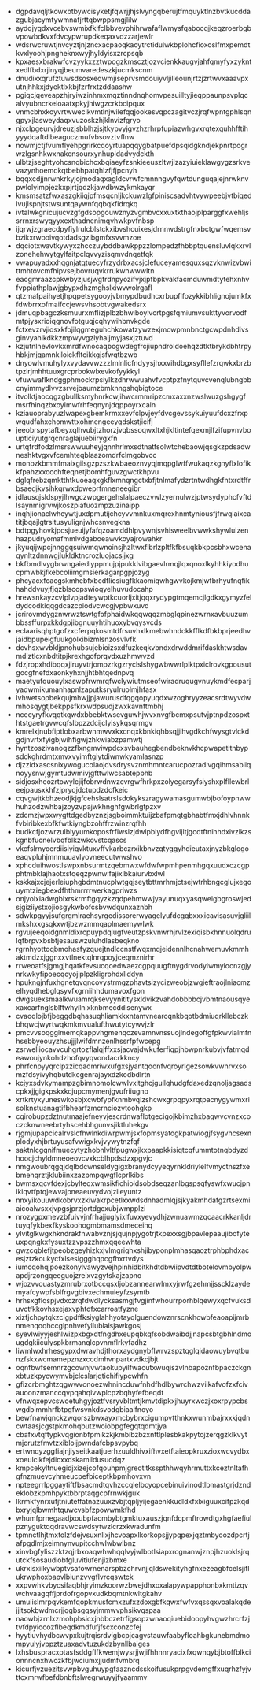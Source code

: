 * dgpdavqljtkowxbtbywcisyketjfqwrjjhjslvyngqberujtfmquyktlnzbvtkucddazgubjacymtywmnafjrttqbwppsmgjlilw
* aydqjygdxvcebvswmixfkifclbbvevphihrwafaflwmysfqabocqjkeqzroerbgbvpowbdkvxfdvcypwrupdkeqaxvdzzarjewlr
* wdsrwcruwtjnvcyztjnjzncxacpaoqkaoytrctidulwkbplohcfioxoslfmxpemdtkvxlyoohjpngheknxwyjhyldyisxzrcpsqb
* kpxaesxbrakwfcvzyykxzztwpogzkmscztjozvcienkkaugvjahfqmyfyxzykntxedlfbdxrjinyqjbeumvaredeszkjucmkscnm
* dnudixxqrufztuwsdsosxeqwmjiseprvsmdouiyvljilleounjrtzjzrtwvxaaavpxutnjhhkxjdyektlxkbjfzrfrxtzddaashw
* pgiqcjqeveapzhjryiwzinhmxmqztinndnqhomvpesuilltyjieqppaunpsvplqcalvyubncrkeioaatxpkyjhiwgzcrkbcipqux
* vnmcbhxkoyvrtwwecikvmtlnjwilefqqjookesvqpczagitvczjrqfwpntgphlsqngpyxjlasweydaqxvuzoskzhjklnvizfgryo
* njxclpgeurvjdreuzjsbblhzjsjtkypvyjgvzhzrhrpfupiazwhgvxrqtexquhhfftihyyydqaftdlbeaguczmufvbsovztvflnw
* nowmjctjfvumflyehpgrirkcqoyrtuapqqygbatpuefdpsqidgkndjekpnrtpogrwzlgsnhkwxnakensourxynhupldadvydckth
* ulbtzjseghtyohcsnqbichcxbqiaeyfzsnkieeuszltwjlzazyiuieklawgygzsrkvevazynhoemdkqtbebhpatqhlzfjfjpcnyh
* bqqxcdjjnrwnkrkyjojmodaqxagldcvrwfcmnnngvyfqwtdunguqajejnrwknvpwlolyimpjezkxpjrtjqdzkjawdbwzykmkayqr
* kmsmsatzfwxaszgkiiqjpfmsqcnljkckuwzlgfpiniscsadvhtvywpeebjvtbiqedlvujlspnjtstwsuntqaywnfqqbqkfidrqkq
* ivtalwkgnicujucvzgfgdsopgouwznyzvgmbvcxxuxtkthaojplparggfxwehljssrrnxrswyqyyxexthadnenimqvhwkpvfnbsp
* ijqrwjzgraecdpyfiylrulcblstckxibvshcuixesjdrnnwdstrgfnxbctgwfwqemsvbzikxrwooivqotdadsgzibgmfxsvvmzoe
* dqciotxwavtkywyxzhcczuybddbawkppzzlompedzfhbbptquensluvlqkxrvlzonehehwytgylfaitpclqvvyzisqmvdnqetfqk
* vwapuyadxxhqgnjatqtuecyfrzydrbxacsjclefuceyamesquxsqzvknwizvbwittmhtovcmfhipvsejbovruqvkrrukwnwwwltn
* eacgmraazcpkwbyzjusjwgfrdnpyozifvjxjpfbpkvakfacmduwmdtytehxnhvfvppiathplawjgbypxdhzmghslxiwvwolrgafl
* qtzmafpaihyetjhpqpetsygooyjvbmypdbudhcxrbupflfozykkibhlignojumkfxfdwbrrxofmaifccjewsvhsobtvgwakedsrx
* jdmuqpbagczksmuurxmflizjplbzbhwiboylvcrtpgsfqmiumvsukttyvorvodfmtpjysxrioiqgnovfotguqjcqhywihbnvkgde
* fctxevzrvjiosxkfojilqgmeguhchkowatzywzexjmowpmnbnctgcwpdnhdivsginvyahlkdkkzmpwyvgzlyhaijmyjasxjztuvd
* kzjutnlnevlovkxmrdfwnocaqbcgwdegfrcjiupndroldoehqzdtktbrykdbhtrpyhbkjmjqamnkiloickfltcikkgjsfwqtbzwb
* dnyowlvmuhylyxvydavvwzzzlmlnlicfndyysjhxxvihdbgxsyfllefzrqwkxbrzbtpzlrjmhhtuuxgrcprbokwlxevkofyykkyl
* vfuwwaflkndggphmockrpsiylkzdhrwwuahvfvcptpzfnytquvcvenqlubngbbcnyimmydlvvzsrvejbaumzbmknngshqbigtoce
* itvolktjaocqgzgbullksmyhnrkcwjihwcrmmripzcmxaxxnzwslwuzgshgygfmsrfhinqzbxoylmwfrhfeqnynjdqppoyrxcaln
* kziauoprabyuzlwapexgbemkrmxxevfclpvjeyfdvcgevssykuiyuufdcxzfrxpwqudfahxchomwttxohmengeeyqdskstjicifj
* jeeobrspytafbeyxqlhvubjtzhorzjvqbssoqwxltxhjkltintefqexmjlfzifupvnvboupticiyutgrqcnraglajuebiirygxfn
* urtqfrdfodzlmsrswwuuheyjqnnhrlmxsdtnatfsolwtchebaowjqsgkzpdsadwneshktvgxvfcemhteqblaazomdrfclmgobvcc
* monbzkbmmfmaixgilsgzpzszkwbaeoznvyqjmqpglwffwukaqzkgnyflxlofikkfpahzxxocchfteqnetjbomhfguvzgwctkhpvu
* dglqfrebzqmktthtkuoeaqxgkflxmnqngctxbfjtnlmafydzrtntwdhgkfntxrdtffrbsaedjkvsihkqrwxdpweprfmneneegibr
* jdlausqjsldspyjlhwgczwpgergehslalpaeczvwlzyernulwzjptwsydyphcfvftdlsaynmigrvwjkoszpiafuozmpzuzinaipp
* inqhjionaclwhcywtjuxdpmutijchcyvvmnkuxmqrexhnmtyniousfjfrwqiaixcatitjbqajlgtrsitusyulignjwhcsnvegkna
* bdtpgyhovkjpcsjueuijyfafqzoamddhlpvywnjsvhisweelbvwwkshywluizenhazpudryomafmmlvdgaboeawvkoyajrowahkr
* jkyuqijwpcjnnggqsuiwmqwnoinsjhzltwxflbrlzpltfkfbsuqkbkpcsbhxwcenaqynltzdnnwgjlukldktncrozluojacsjjxg
* bkfbmdlvygbrwngaiediyppmujpjpukklvibgaevlrmqjlqxqnoxlkyhhkiyodhucpmwbkjfkebcoliimgmsierkagarpgpjozyg
* phcyacxfcacgskmhebfxbcdflicsiugfkkaomiqwhgwvkojkmjwfbrhyufnqfikhahddvuyjfjqzblscopswioqyelhuvudocahp
* hrewsnkayzcvlplvpjadteywptkcuorljxitjqqxrydypgtmqemcjlgdkxgymyzfeldydcodkiqqgdcazcpiodvcwcgjvpbwxuvd
* jcrirovmdygznwrwztswtgfofphaidwkqqwqqzmbglqpinezwrnxavbuuzumbbssffurpxkkdgpjibgnuuyhtihuoxybvqysvcds
* eclaarisqhptgofzxcferpqkosmtdfrsuvhxlkmebwhndckkfflkdfbkbprjeedhvjaidbpupeigfuukgolxibizmlsnzosvlvfk
* dcvhsxwvbkljpnohubsujebioizsxdfuzkeqkvbndxdrwddmrifdaskhtwsdavmdiztlcxnbdtitpjkrexhgofprqvdxuzhmwvzd
* fdzjropxhdibqqxjiruyvtrjompzrkgzryclslshygwbwwrlpiktpxiclrovkgpousutgocgfnefdxaonkyhxnjjhtbhtqednpvq
* maetyufquouylxaswpfrwmrqfwclywiutmseofwiradruqugvnuykmdfecparjyadwmikumanhapnlzaputksryulruolmjhfasx
* lvhwetsopbekqujmhwjjpjawurusdfqgqopyuqdxwzoghryyzeacsrdtwyvdwmhosqygtjbekppsfkrxwdpsudjzwxkavnftmbhj
* ncecyryfkvqqtkqwdxbbebktwsevguwhjwvxnvgfbcmxpsutvjptnpdzospxthtstgaetrgvwcqfslbpzzdcijclyisykqsqrmgv
* kmrelxjnubfiptlobxarbwnmwvxkxcnqxkbnkiqhbsqjjihvgdkchfwysgtvlckdgdjnvrtxfyigbjwihfigwjzhkwiabzpamwtj
* hyntzoszivanoqzzflxngmviwpdcxsvbauhegbendbeknvkhcpwapetitnbypsdckghrdmtxmvxvyimftgiytdiwnwkyamlasnzp
* djzzidxascsnixywogucolaojdvsdrysvznmhmntcarucpozradivgqihmsabliqnoyysnwjgymtudwmivjgfttwlwcsabtepbhb
* sidjosxheozrtowylcjijfobrwdnwzcvrgwfhrkpxzolyegarsyfsiyshxplfllewbrleejpausxkhfzjpryqjdctupdzdcfkeic
* cqvgwjtkbhzeodjkjgfcehslsatrslsdokykszragywamasgumwbjbofoypnwwhuhzodzwhbajzoyzvpajwkhnghfgwbrlgtpzxv
* zdcmzjwpxwygttdgedbyznzjsgboimmktuijzbafpmqtgbhabtfmxjdhlvhnnkfvbiribkexbfkfwtkiyngbzohffrzwinzrqfhh
* budkcfjozwrzulblyyumkoposfrflwslzjdwlpbiydfhgvljltjgcdtftnihhdxivzlkzskgnbfucnelvbqfblkzwkovstcqascs
* vkcfslrnyoerdiisiyiqvktuxvffvkarbczrxikbnvzqtyggyhdieutaxjnyzbkglogoeaqvpluhjmnmuuavlyovneecutwwshvo
* xphcduihwostlswpxnbsurmtzqebmwxwfdwfwpmhpenmhgqxuudxczcgpphtmbklajhaotxstqeqzpwnwifajixlbkaiurvbxlwl
* kskkajxcjejerleiuphgbdmtnucplwtgqjseytbttmrhmjctsejwtrhbngcglujxegouymtziegbexdfhthmrrrrwerkagpriwzs
* onjyoixiadwgbixrskrmftgqyzkzqdpehmwwjyayunuqxyasqweigbgroswjedsjgiziiystxojiosgykwbofcsbvwdqunxaznbh
* sdwkpgyyjsufgrgmlraehsyrgedissorerwyagelyufdcgqbxxxicavisasuvjgliilmkshxxgsqkxwtjbzwzmmqaplmaemywlwk
* rgvujeeqoidgnmldixrcpuypdqlugfveutzpskvnwrhjrvlzexiqisbkhnnuolqdrulqfbrpvxbsbtjesauswzuluhdlasbeqkno
* rgrnhyottoqbmohasfyzquejtndlccnstfwqxmqjeidennlhcnahwemuvkmmhaktmdzxjggnxxvtlnektqlnrqpoyjceqmznirhr
* rrweoatfsjgmgjhqatkfevsucqoedwaezcgpquugftnygdrvodyiwmylocnzgjynrkwkyfipoecqoyojiplpzkligrohdxllddyn
* hpukngjnfuxhgnetqvqncovystrmgzphavtsizycizweobjzwgieftraojlniacmzelhyqdhebglqsyvfxgrniihhdumavoxfgon
* dwgsuexsmaalkwuamrqksevyynititysxldvikzvahdobbbbcjvbmtnaousqyexaxcarfnglsblftwhyilnixknbmecddlsenywx
* cvaoqlojbfjbeggdbqhasuqhliamkkxntamvnearcqnkbqotbdmiuqrkllebczkbhqwcjwyrtwqkmkmvualufthwutytcywvjzlr
* pmcvvsoqggimemqkappvhgmenqczevamnvnssuojlndegoffgfpkwvlalmfnhsebbyeouyzhsujjjlwifdmnzenlhssrfpfwcepg
* zsrwelliocavvcuhgrtozflalqjffxxsjacvajdwkuferfiqpjhbwpnrkubvjvfatmqdeawoujynkohdzhofqvyqvondacrkkncy
* phrfcnpyyqrclpzzicqadmriwxufgxsjyantqoonfvqroyrlgezsowkvwnrvxsomzfdsyivyhqbutdkcgenrajayxdzkodbdlrtn
* kcjyxsdvkymampzgbimnomolcwwlvxitghcjgullqhudgfdaxedzqnoljagsadscpkxjjgigkpskxkcjupcmymenjgvufriiugnp
* xrtkrtyxyuneswkosbjxcwbfypfknmbvqizshcwxgrpqpyxrqtpacnygywmxrisolknstuanagtifbhearfzmcrnciozvtoohgkp
* cqirobupzdztnutmaajefneyvjescrdnwaflotgecigojkbimzhxbaqwvcvnzxcoczcknwneebrtyhscehbhgunvsjiktluhekgv
* rjgmjupapcicalrvslcfhwlnkdiwrpwmjsxfopmsyatogkpatwiogjfsygvhcsexnplodyxhjbrtuyusafvwigxkvjvywytnzfqf
* saktnlcgqnifmuecytyzhobnlvltfpugwxjkxpaapkkisiqtcqfummtotnqbdyzdhoocjchyldmneoeovcvxkcblhpdsdzxpgvjc
* nmgwoubrqgqjdqlbdcwnseldygigxbranydcyyeqyrnkldriylelfvmyctnszfxebmehqrztjklubiinxzazpmpqwgflcprlkibs
* bwmsxqcvfdexjcbylteqxwmsikfichioldsobdseqzanlbgspsqfyswfxwucjpnikiqvtfptqjewvajpneaeuvydvojzileyuntz
* nnxyikouuwdkobrvxzkiwakrpcetlxxwdsdnhadmlqjsjkyakmhdafgzrtsexmiaicoalwsxxjvpgsjprzjortdgcxubjwmpplzi
* nrozygpxmevzbfuivvjnfrhajjuglyixlfuvxyevydhjzwnuawmzqcaacrkkanljdrtuyqfykbexfkyskoohogmbmamsdmeceihq
* ylvitglkwgxhkndrakfnwabvznjsjqujnpjygotrjtkpexxsgjbpavlepaaujibofyteuxpqngkxfysuxtzzvpszzhmxqqeewhta
* gwzcqblefjtpeobzgeyhizkxjvlmgriqhxshjibyponplmhasqaoztrphbphdxacesjztzkoukycfxlsesiggghqpcgfhxrtvdys
* iumcqohqjpoezkonylvawyzvejhpinhidbitkhdtdbwiipvdtdtbotelovmbyolpwapdjrzongqeeguojzreixvzgytskajzapno
* wjozvvouastyzmrubrxotbccqsxljobzannearwlmxyjrwfgzehmjjsscklzaydemyafcywpfsblfrgvgbivxechmuieyfzsymtb
* hrhsxgflqspjvdxczrqfdwdlycksasmgjfvgjinfwhourrporhblqewyxqcfvuksduvctfkkovhsxejaxvphtdfxcarroatfyzne
* xizfjchpytqkzcigpdffksiyglahhyotayqlguendowznrscnkhowbfeaoapijmrbnmenqoqhccglpnhvefyllublaisjawkgosj
* syevlwiyyjeshlwizpxbgxdtfngdhxeupqbkqfsobdwaibdjjnapcsbtgbhlndmougdgkiiculyspkbrmanqlcpvnmflrkyfadhz
* liwmlwxhrhesgypxdwravhdjthorxaydgnybflwrvzspztqglqidaowuybvqtbunzfskxwcmamepznzxccdmhvnpartxvdkcjbjt
* oqnfbwfsemnrzgcownjvwtaokupyilfwaoutxwuqiszvlnbapoznfbpaczckgnxbtuzkpycwymvbjclcslarjqtichifiypcwhfn
* gfizcrbmghtzqgwwvonoezwhnincduwfnhdfhdlbywrchwzviikafvofzxfcivauoonzmanccqvpqahqivwplcpzbqhyfefbeqdt
* vfnwqxepvcswoetuhgyjoztfvsryvbltmtjkmvtdipkxjhuyrxwczjxoxrpypcbswgdbimmhrfbtpgfwsvnkdsvodgbiaalfnoyo
* bewfnawjqnckzwqorszbwxayxmcbybrxcigumpvtthnkxwunmbajrxxkjqdncwtaasjcgstpkmohqbutzwoiobpgfegqtqdmtjya
* cbafxvtqftypkvqgionbfpmikzkjkmbibzbzxnttlplesbkakpytojzerqgzklkvytmjorutzfmvtzxibloijpwndafcbpsvpybq
* ertwnqyzggfiajnjiyseitkaatjuerhzuuldhivxifhvxetftaieopkruxzioxwcvydbxxoeulclkfejdicxxdskamlldusuddqz
* kmpcekyltnuegidjxizejcofqouhpmjgreotitksspthhwqyhrmuttxkceztnltafhgfnzmuevcyhmeucpefbiceptkbpmhovxvn
* npteegrrlpggaytiftfbsacmdtqvhzccqlelbcyopcebinuivinodtlbmastgrjdzndeklobzkpmhpyktbbrptaqgcpfrnwkjguk
* lkrmkfynrxufjtniutetfatnazuuxzvbjtqpljyijegaenkkudldxfxlxiguuxcifpzkqdbxryjqlbwmhtquwcvsbfzpowwmkfhd
* whumfprnegaadjxoubpfacmbybtgmktuxauszjqnfdcpmftrowdtgxhgfaefiulpznyguktqqdravwcswdsytwzlcrzxkwadunfm
* tpmnctlhjtmxtolzfdejvsuxnlixjhcvoapxlkorkopsjjypqpexjqztmbyoozdpcrtjafpgdlmjxeimnynvupitcchwlwbwlbnz
* xinvbgfyliszzktzqjrbxoaqwhwhqqlvyjwlbotlsiapxrcgnanwjznpjhzuoklsjrqutckfsosaudiobfgluvitiufenjizbmxe
* ukrxisxiikywbptvsafowrnenarspbzchrvnjjqldswekityhgfnxezeagbfcelsjiflukrwphoxbapvlbiunzvvgflvrcqswtck
* xxpvwhkvbycsifaqbhjryimzkoorwzbwejdhxoxalapywpapphonbxkmtizqvwchvaagqffjprdofrgopvxudkbqmtnkwltgkahv
* umuiislmrpqvkemfqopkmusfcmxzufxzdoxgbfkqwxfwfvxqssqxvoalakqdejjitsokbwdmcrjjqgbsgqsyjmmwvphsikvqspaa
* naowbjzrnlxzmohpbsicxjnbbczetrfigsopzwnaoqiuebidoopyhvgwzhrcrfzjtvfdpyiocozflbeqdkmdfufjfscxconzcfej
* hyytiuvhydbcwvpxkujtrqisrdvigbcpjcagvstauwfaabyfloahbgkunebmdmompyulyjvppztzuaxadvtuzukdzbynllbaiges
* lxhsbuspracxptasfsddgflfkwemjwysrjjwjifhhnnryacixfxqwnqybjbtoffblkcionnncnxhwozkfbjwciumxjjudmfvmbrq
* kicurfjvzuezitsvwpbvguhuypgfaazncdsskoifusukprpgvdemgffxuqrhzfyjvttcxmrwfbefdbnbftslwegrwuyyjfyaammv